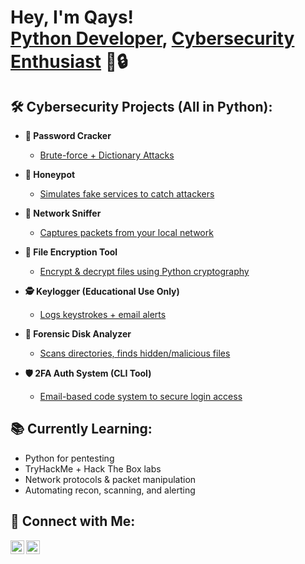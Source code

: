 <h1>Hey, I'm Qays!<br/>
<a href="https://github.com/Qaysadilla">Python Developer</a>, 
<a href="https://www.linkedin.com/in/qaysalhajyousef/">Cybersecurity Enthusiast</a>
 🐍🔒</h1>

<h2>🛠 Cybersecurity Projects (All in Python):</h2>

- <b>🔐 Password Cracker</b>  
  - [Brute-force + Dictionary Attacks](https://github.com/Qaysadilla/qays-cyber-projects/tree/main/password-cracker)

- <b>🎯 Honeypot</b>  
  - [Simulates fake services to catch attackers](https://github.com/Qaysadilla/qays-cyber-projects/tree/main/honeypot)

- <b>📡 Network Sniffer</b>  
  - [Captures packets from your local network](https://github.com/Qaysadilla/qays-cyber-projects/tree/main/network-sniffer)

- <b>🧠 File Encryption Tool</b>  
  - [Encrypt & decrypt files using Python cryptography](https://github.com/Qaysadilla/qays-cyber-projects/tree/main/file-encryptor)

- <b>🕵️ Keylogger (Educational Use Only)</b>  
  - [Logs keystrokes + email alerts](https://github.com/Qaysadilla/qays-cyber-projects/tree/main/keylogger)

- <b>📁 Forensic Disk Analyzer</b>  
  - [Scans directories, finds hidden/malicious files](https://github.com/Qaysadilla/qays-cyber-projects/tree/main/disk-analyzer)

- <b>🛡️ 2FA Auth System (CLI Tool)</b>  
  - [Email-based code system to secure login access](https://github.com/Qaysadilla/qays-cyber-projects/tree/main/2fa-system)

<h2>📚 Currently Learning:</h2>

- Python for pentesting
- TryHackMe + Hack The Box labs
- Network protocols & packet manipulation
- Automating recon, scanning, and alerting

<h2> 🤝 Connect with Me:</h2>

[<img align="left" alt="Qays | LinkedIn" width="22px" src="https://cdn.jsdelivr.net/npm/simple-icons@v3/icons/linkedin.svg" />][linkedin]
[<img align="left" alt="Qays | GitHub" width="22px" src="https://cdn.jsdelivr.net/npm/simple-icons@v3/icons/github.svg" />][github]

<br/><br/>

[github]: https://github.com/Qaysadilla  
[linkedin]: www.linkedin.com/in/qays-alhajyousef


